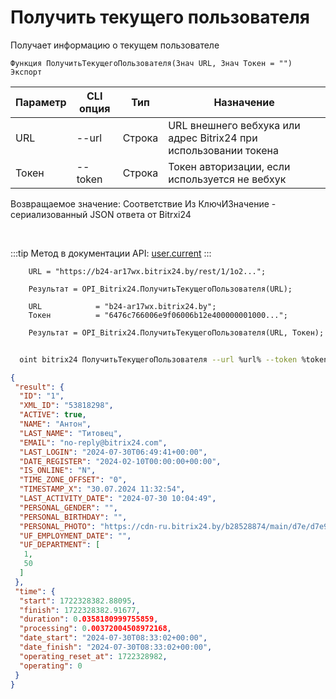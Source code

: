 ﻿---
sidebar_position: 1
---

# Получить текущего пользователя
 Получает информацию о текущем пользователе



`Функция ПолучитьТекущегоПользователя(Знач URL, Знач Токен = "") Экспорт`

  | Параметр | CLI опция | Тип | Назначение |
  |-|-|-|-|
  | URL | --url | Строка | URL внешнего вебхука или адрес Bitrix24 при использовании токена |
  | Токен | --token | Строка | Токен авторизации, если используется не вебхук |

  
  Возвращаемое значение:   Соответствие Из КлючИЗначение - сериализованный JSON ответа от Bitrxi24

<br/>

:::tip
Метод в документации API: [user.current](https://dev.1c-bitrix.ru/rest_help/users/user_current.php)
:::
<br/>


```bsl title="Пример кода"
    URL = "https://b24-ar17wx.bitrix24.by/rest/1/1o2...";

    Результат = OPI_Bitrix24.ПолучитьТекущегоПользователя(URL);

    URL            = "b24-ar17wx.bitrix24.by";
    Токен          = "6476c766006e9f06006b12e400000001000...";

    Результат = OPI_Bitrix24.ПолучитьТекущегоПользователя(URL, Токен);
```



```sh title="Пример команды CLI"
    
  oint bitrix24 ПолучитьТекущегоПользователя --url %url% --token %token%

```

```json title="Результат"
{
 "result": {
  "ID": "1",
  "XML_ID": "53818298",
  "ACTIVE": true,
  "NAME": "Антон",
  "LAST_NAME": "Титовец",
  "EMAIL": "no-reply@bitrix24.com",
  "LAST_LOGIN": "2024-07-30T06:49:41+00:00",
  "DATE_REGISTER": "2024-02-10T00:00:00+00:00",
  "IS_ONLINE": "N",
  "TIME_ZONE_OFFSET": "0",
  "TIMESTAMP_X": "30.07.2024 11:32:54",
  "LAST_ACTIVITY_DATE": "2024-07-30 10:04:49",
  "PERSONAL_GENDER": "",
  "PERSONAL_BIRTHDAY": "",
  "PERSONAL_PHOTO": "https://cdn-ru.bitrix24.by/b28528874/main/d7e/d7e99cf556e4ab676463dae2c00ddfbb/a7e0af6899300e3c684caeca5c334d81.jpg",
  "UF_EMPLOYMENT_DATE": "",
  "UF_DEPARTMENT": [
   1,
   50
  ]
 },
 "time": {
  "start": 1722328382.88095,
  "finish": 1722328382.91677,
  "duration": 0.0358180999755859,
  "processing": 0.00372004508972168,
  "date_start": "2024-07-30T08:33:02+00:00",
  "date_finish": "2024-07-30T08:33:02+00:00",
  "operating_reset_at": 1722328982,
  "operating": 0
 }
}
```
